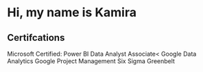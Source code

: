 <h1>Hi, my name is Kamira </h1>

<h2>Certifcations</h2>
</p>Microsoft Certified: Power BI Data Analyst Associate<
Google Data Analytics
Google Project Management 
Six Sigma Greenbelt
<br />


<h2></h2>



<h2> </h2>



<h2></h2>


